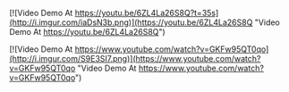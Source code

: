 [![Video Demo At https://youtu.be/6ZL4La26S8Q?t=35s](http://i.imgur.com/iaDsN3b.png)](https://youtu.be/6ZL4La26S8Q "Video Demo At https://youtu.be/6ZL4La26S8Q")


[![Video Demo At https://www.youtube.com/watch?v=GKFw95QT0qo](http://i.imgur.com/S9E3SI7.png)](https://www.youtube.com/watch?v=GKFw95QT0qo "Video Demo At https://www.youtube.com/watch?v=GKFw95QT0qo")
